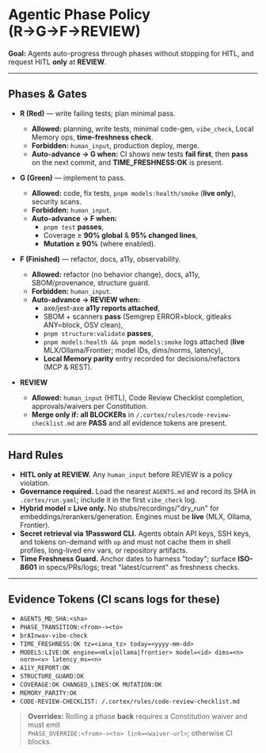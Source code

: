 # Agentic Phase Policy (R→G→F→REVIEW)

**Goal:** Agents auto-progress through phases without stopping for HITL, and request HITL **only** at **REVIEW**.

---

## Phases & Gates

- **R (Red)** — write failing tests; plan minimal pass.
  - **Allowed:** planning, write tests, minimal code-gen, `vibe_check`, Local Memory ops, **time-freshness check**.
  - **Forbidden:** `human_input`, production deploy, merge.
  - **Auto-advance → G when:** CI shows new tests **fail first**, then **pass** on the next commit, and **TIME_FRESHNESS:OK** is present.

- **G (Green)** — implement to pass.
  - **Allowed:** code, fix tests, `pnpm models:health/smoke` (**live only**), security scans.
  - **Forbidden:** `human_input`.
  - **Auto-advance → F when:**  
    - `pnpm test` **passes**,  
    - Coverage ≥ **90% global** & **95% changed lines**,  
    - **Mutation ≥ 90%** (where enabled).

- **F (Finished)** — refactor, docs, a11y, observability.
  - **Allowed:** refactor (no behavior change), docs, a11y, SBOM/provenance, structure guard.
  - **Forbidden:** `human_input`.
  - **Auto-advance → REVIEW when:**  
    - axe/jest-axe **a11y reports attached**,  
    - SBOM + scanners **pass** (Semgrep ERROR=block, gitleaks ANY=block, OSV clean),  
    - `pnpm structure:validate` **passes**,  
    - `pnpm models:health && pnpm models:smoke` logs attached (**live** MLX/Ollama/Frontier; model IDs, dims/norms, latency),  
    - **Local Memory parity** entry recorded for decisions/refactors (MCP & REST).

- **REVIEW**
  - **Allowed:** `human_input` (HITL), Code Review Checklist completion, approvals/waivers per Constitution.
  - **Merge only if:** **all BLOCKERs** in `/.cortex/rules/code-review-checklist.md` are **PASS** and all evidence tokens are present.

---

## Hard Rules

- **HITL only at REVIEW.** Any `human_input` before REVIEW is a policy violation.
- **Governance required.** Load the nearest `AGENTS.md` and record its SHA in `.cortex/run.yaml`; include it in the first `vibe_check` log.
- **Hybrid model = Live only.** No stubs/recordings/"dry_run" for embeddings/rerankers/generation. Engines must be **live** (MLX, Ollama, Frontier).
- **Secret retrieval via 1Password CLI.** Agents obtain API keys, SSH keys, and tokens on-demand with `op` and must not cache them in shell profiles, long-lived env vars, or repository artifacts.
- **Time Freshness Guard.** Anchor dates to harness "today"; surface **ISO-8601** in specs/PRs/logs; treat "latest/current" as freshness checks.

---

## Evidence Tokens (CI scans logs for these)

- `AGENTS_MD_SHA:<sha>`
- `PHASE_TRANSITION:<from>-><to>`
- `brAInwav-vibe-check`
- `TIME_FRESHNESS:OK tz=<iana_tz> today=<yyyy-mm-dd>`
- `MODELS:LIVE:OK engine=<mlx|ollama|frontier> model=<id> dims=<n> norm≈<v> latency_ms=<n>`
- `A11Y_REPORT:OK`
- `STRUCTURE_GUARD:OK`
- `COVERAGE:OK CHANGED_LINES:OK MUTATION:OK`
- `MEMORY_PARITY:OK`
- `CODE-REVIEW-CHECKLIST: /.cortex/rules/code-review-checklist.md`

> **Overrides:** Rolling a phase **back** requires a Constitution waiver and must emit  
> `PHASE_OVERRIDE:<from>-><to> link=<waiver-url>`; otherwise CI blocks.